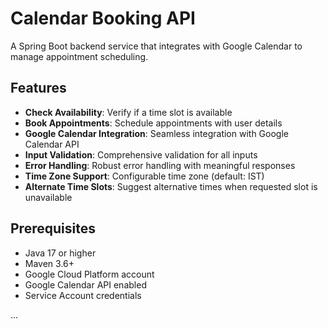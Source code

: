# Calendar Booking API

A Spring Boot backend service that integrates with Google Calendar to manage appointment scheduling.

## Features

- **Check Availability**: Verify if a time slot is available
- **Book Appointments**: Schedule appointments with user details
- **Google Calendar Integration**: Seamless integration with Google Calendar API
- **Input Validation**: Comprehensive validation for all inputs
- **Error Handling**: Robust error handling with meaningful responses
- **Time Zone Support**: Configurable time zone (default: IST)
- **Alternate Time Slots**: Suggest alternative times when requested slot is unavailable

## Prerequisites

- Java 17 or higher
- Maven 3.6+
- Google Cloud Platform account
- Google Calendar API enabled
- Service Account credentials

...
